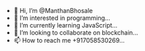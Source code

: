 - 👋 Hi, I’m @ManthanBhosale
- 👀 I’m interested in programming...
- 🌱 I’m currently learning JavaScript...
- 💞️ I’m looking to collaborate on blockchain...
- 📫 How to reach me +917058530269...

<!---
ManthanBhosale/ManthanBhosale is a ✨ special ✨ repository because its `README.md` (this file) appears on your GitHub profile.
You can click the Preview link to take a look at your changes.
--->

